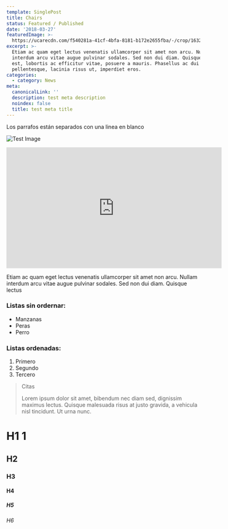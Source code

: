 ```yaml
---
template: SinglePost
title: Chairs
status: Featured / Published
date: '2018-03-27'
featuredImage: >-
  https://ucarecdn.com/f540281a-41cf-4bfa-8181-b172e2655fba/-/crop/1632x1777/0,672/-/preview/
excerpt: >-
  Etiam ac quam eget lectus venenatis ullamcorper sit amet non arcu. Nullam
  interdum arcu vitae augue pulvinar sodales. Sed non dui diam. Quisque lectus
  est, lobortis ac efficitur vitae, posuere a mauris. Phasellus ac dui
  pellentesque, lacinia risus ut, imperdiet eros.
categories:
  - category: News
meta:
  canonicalLink: ''
  description: test meta description
  noindex: false
  title: test meta title
---
```

Los parrafos están separados con una linea en blanco

![Test Image](https://ucarecdn.com/ac9898a0-413a-467b-95fa-0a9959c30710/)

<iframe width="560" height="315" src="https://www.youtube.com/embed/DgOjeXy-aIA" frameborder="0" allow="accelerometer; autoplay; clipboard-write; encrypted-media; gyroscope; picture-in-picture" allowfullscreen></iframe>

Etiam ac quam eget lectus venenatis ullamcorper sit amet non arcu. Nullam interdum arcu vitae augue pulvinar sodales. Sed non dui diam. Quisque lectus
### Listas sin ordernar:

- Manzanas
- Peras
- Perro

### Listas ordenadas:

1.  Primero
1.  Segundo
1.  Tercero

> Citas
>
> Lorem ipsum dolor sit amet,
> bibendum nec diam sed, dignissim maximus lectus. Quisque malesuada risus at justo gravida, a vehicula nisl tincidunt. Ut urna nunc.

# H1 1

## H2

### H3

#### H4

##### H5

###### H6
